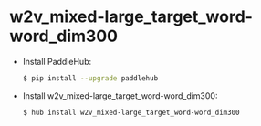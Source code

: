 # w2v_mixed-large_target_word-word_dim300
* Install PaddleHub: 

    ```bash
    $ pip install --upgrade paddlehub
    ```

* Install w2v_mixed-large_target_word-word_dim300: 

    ```bash
    $ hub install w2v_mixed-large_target_word-word_dim300
    ```
